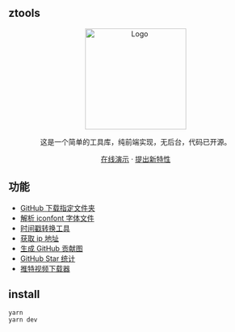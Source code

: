 ## ztools

<div align="center">
  <a href="https://github.com/98zi/ztools/">
    <img src="https://imgurl.zishu.me/2023/1702999949390.webp" alt="Logo" width="200">
  </a>
  <p align="center">
   这是一个简单的工具库，纯前端实现，无后台，代码已开源。

  <a href="https://ztools.zishu.me">在线演示</a>
  ·
  <a href="https://github.com/98zi/ztools/issues">提出新特性</a>
  </p>

</div>

## 功能

- [GitHub 下载指定文件夹](https://ztools.zishu.me/github-folder-download/)
- [解析 iconfont 字体文件](https://ztools.zishu.me/iconfont/)
- [时间戳转换工具](https://ztools.zishu.me/timestamp/)
- [获取 ip 地址](https://ztools.zishu.me/ip/)
- [生成 GitHub 贡献图](https://ztools.zishu.me/generate-gitHub-contributions/)
- [GitHub Star 统计](https://ztools.zishu.me/github-star/)
- [推特视频下载器](https://ztools.zishu.me/twitter-video-download/)

## install

```shell
yarn
yarn dev
```
